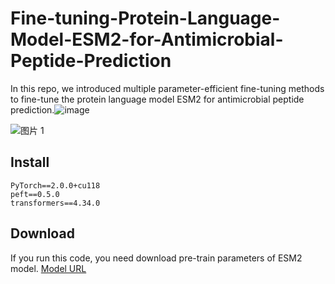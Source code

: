 # Fine-tuning-Protein-Language-Model-ESM2-for-Antimicrobial-Peptide-Prediction

In this repo, we introduced multiple parameter-efficient fine-tuning methods to fine-tune the protein language model ESM2 for antimicrobial peptide prediction.![image](https://github.com/amberhuangbooo/Fine-tuning-Protein-Language-Model-ESM2-for-Antimicrobial-Peptide-Prediction/assets/161422525/8d04d918-a902-4cdf-91f9-7adca1ad62bb)

![图片 1](https://github.com/amberhuangbooo/Fine-tuning-Protein-Language-Model-ESM2-for-Antimicrobial-Peptide-Prediction/assets/161422525/da198212-4f58-4608-8f0e-19ee5aa71c06)

## Install

```
PyTorch==2.0.0+cu118
peft==0.5.0
transformers==4.34.0
```

## Download

If you run this code, you need download pre-train parameters of ESM2 model. [Model URL](https://github.com/facebookresearch/esm#available-models) <!-- (automatically downloaded to ~/.cache/torch/hub/checkpoints) -->

